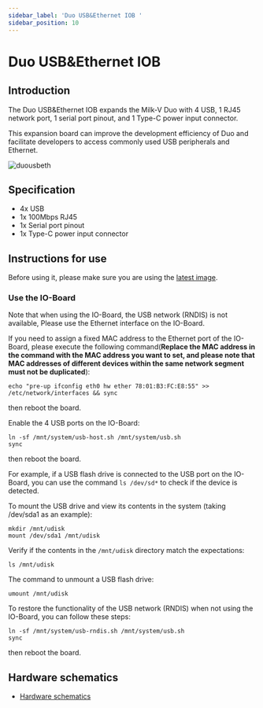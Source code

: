 ```yaml
---
sidebar_label: 'Duo USB&Ethernet IOB '
sidebar_position: 10
---
```

# Duo USB&Ethernet IOB
## Introduction

The Duo USB&Ethernet IOB expands the Milk-V Duo with 4 USB, 1 RJ45 network port, 1 serial port pinout, and 1 Type-C power input connector.  

This expansion board can improve the development efficiency of Duo and facilitate developers to access commonly used USB peripherals and Ethernet.

![duousbeth](/docs/duo/duousbethiob.webp)

## Specification

- 4x USB
- 1x 100Mbps RJ45
- 1x Serial port pinout
- 1x Type-C power input connector

## Instructions for use
Before using it, please make sure you are using the [latest image](https://milkv.io/docs/duo/resources/image-sdk).

### Use the IO-Board
Note that when using the IO-Board, the USB network (RNDIS) is not available, Please use the Ethernet interface on the IO-Board.

If you need to assign a fixed MAC address to the Ethernet port of the IO-Board, please execute the following command(**Replace the MAC address in the command with the MAC address you want to set, and please note that MAC addresses of different devices within the same network segment must not be duplicated**):
```
echo "pre-up ifconfig eth0 hw ether 78:01:B3:FC:E8:55" >> /etc/network/interfaces && sync
```
then reboot the board.

Enable the 4 USB ports on the IO-Board:
~~~
ln -sf /mnt/system/usb-host.sh /mnt/system/usb.sh
sync
~~~
then reboot the board.

For example, if a USB flash drive is connected to the USB port on the IO-Board, you can use the command `ls /dev/sd*` to check if the device is detected.

To mount the USB drive and view its contents in the system (taking /dev/sda1 as an example):
```
mkdir /mnt/udisk
mount /dev/sda1 /mnt/udisk
```
Verify if the contents in the `/mnt/udisk` directory match the expectations:
```
ls /mnt/udisk
```

The command to unmount a USB flash drive:
```
umount /mnt/udisk
```

To restore the functionality of the USB network (RNDIS) when not using the IO-Board, you can follow these steps:
```
ln -sf /mnt/system/usb-rndis.sh /mnt/system/usb.sh
sync
```
then reboot the board.

## Hardware schematics
- [Hardware schematics](https://github.com/milkv-duo/accessories/blob/master/Duo_USB%26Ethernet_IOB/duo_iob_v1.11.pdf)
